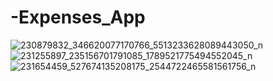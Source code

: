 # -Expenses_App
![230879832_346620077170766_5513233628089443050_n](https://user-images.githubusercontent.com/88461397/128297564-59bd047e-3af8-4a6d-a150-0ebb59321413.jpg)
![231255897_235156701791085_1789521775494552045_n](https://user-images.githubusercontent.com/88461397/128297570-880999e4-e93c-4f0e-be1d-9801401b31fd.jpg)
![231654459_527674135208175_2544722465581561756_n](https://user-images.githubusercontent.com/88461397/128297582-51b20603-a6ad-4a3f-8df6-df2c76b74a65.jpg)

